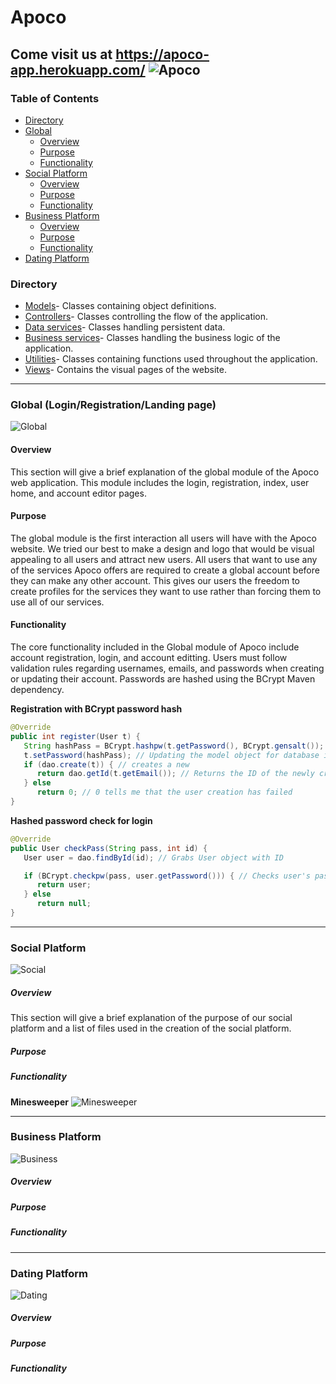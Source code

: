 [logo]: https://github.com/kalebbe/Apoco/blob/master/WebContent/assets/img/presentation/Apoco.png
[global]: https://github.com/kalebbe/Apoco/blob/master/WebContent/assets/img/presentation/Global.png
[dating]: https://github.com/kalebbe/Apoco/blob/master/WebContent/assets/img/presentation/Dating.png
[business]: https://github.com/kalebbe/Apoco/blob/master/WebContent/assets/img/presentation/Business.png
[social]: https://github.com/kalebbe/Apoco/blob/master/WebContent/assets/img/presentation/Social.png
[minesweeper]: https://github.com/kalebbe/Apoco/blob/master/WebContent/assets/img/presentation/Minesweeper.png

# Apoco
Come visit us at https://apoco-app.herokuapp.com/
![Apoco][logo]
---
### Table of Contents
- [Directory](https://github.com/kalebbe/Apoco#directory)
- [Global](https://github.com/kalebbe/Apoco#global-loginregistrationlanding-page)
   * [Overview](https://github.com/kalebbe/Apoco#overview)
   * [Purpose](https://github.com/kalebbe/Apoco#purpose)
   * [Functionality](https://github.com/kalebbe/Apoco#functionality)
- [Social Platform](https://github.com/kalebbe/Apoco#social-platform)
   * [Overview](https://github.com/kalebbe/Apoco#overview)
   * [Purpose](https://github.com/kalebbe/Apoco#purpose)
   * [Functionality](https://github.com/kalebbe/Apoco#functionality)
- [Business Platform](https://github.com/kalebbe/Apoco#business-platform)
   * [Overview](https://github.com/kalebbe/Apoco#overview-2)
   * [Purpose](https://github.com/kalebbe/Apoco#purpose-2)
   * [Functionality](https://github.com/kalebbe/Apoco#functionality-2)
- [Dating Platform](https://github.com/kalebbe/Apoco#dating-platform)
### Directory
- [Models](https://github.com/kalebbe/Apoco/tree/master/src/com/gcu/model)- Classes containing object definitions.
- [Controllers](https://github.com/kalebbe/Apoco/tree/master/src/com/gcu/controller)- Classes controlling the flow of the application.
- [Data services](https://github.com/kalebbe/Apoco/tree/master/src/com/gcu/data)- Classes handling persistent data.
- [Business services](https://github.com/kalebbe/Apoco/tree/master/src/com/gcu/business)- Classes handling the business logic of the application.
- [Utilities](https://github.com/kalebbe/Apoco/tree/master/src/com/gcu/utilities)- Classes containing functions used throughout the application.
- [Views](https://github.com/kalebbe/Apoco/tree/master/WebContent/WEB-INF/pages)- Contains the visual pages of the website.
---
### Global (Login/Registration/Landing page)
![Global][global]
#### Overview
This section will give a brief explanation of the global module of the Apoco web application. This module includes the login, registration, index, user home, and account editor pages.
#### Purpose
The global module is the first interaction all users will have with the Apoco website. We tried our best to make a design and logo that would be visual appealing to all users and attract new users. All users that want to use any of the services Apoco offers are required to create a global account before they can make any other account. This gives our users the freedom to create profiles for the services they want to use rather than forcing them to use all of our services.
#### Functionality
The core functionality included in the Global module of Apoco include account registration, login, and account editting. Users must follow validation rules regarding usernames, emails, and passwords when creating or updating their account. Passwords are hashed using the BCrypt Maven dependency.

**Registration with BCrypt password hash**
```java
@Override
public int register(User t) {
   String hashPass = BCrypt.hashpw(t.getPassword(), BCrypt.gensalt()); // Takes the plain text pass and encrypts it
   t.setPassword(hashPass); // Updating the model object for database insertion
   if (dao.create(t)) { // creates a new
      return dao.getId(t.getEmail()); // Returns the ID of the newly created user for session capture
   } else
      return 0; // 0 tells me that the user creation has failed
}
```

**Hashed password check for login**
```java
@Override
public User checkPass(String pass, int id) {
   User user = dao.findById(id); // Grabs User object with ID

   if (BCrypt.checkpw(pass, user.getPassword())) { // Checks user's pass with database password for match
      return user;
   } else
      return null;
}
```
---
### Social Platform
![Social][social]
##### Overview
This section will give a brief explanation of the purpose of our social platform and a list of files used in the creation of the social platform.
##### Purpose
##### Functionality
**Minesweeper**
![Minesweeper][minesweeper]

---
### Business Platform
![Business][business]
##### Overview
##### Purpose
##### Functionality

---
### Dating Platform
![Dating][dating]
##### Overview
##### Purpose
##### Functionality
